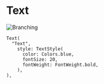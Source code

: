 # Text

![Branching](https://docs.google.com/uc?id=1Q2btPrwThX3OTbtonXS1u0iESubqphUc)

```
Text(
  "Text",
    style: TextStyle(
      color: Colors.blue,
      fontSize: 20,
      fontWeight: FontWeight.bold,
    ),
),
```
